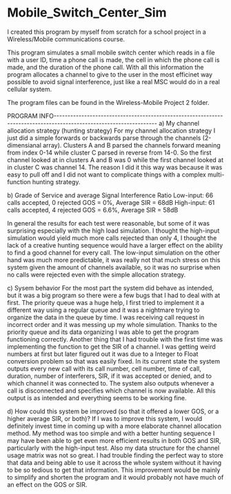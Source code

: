 # Mobile_Switch_Center_Sim
I created this program by myself from scratch for a school project in a Wireless/Mobile communications course.

This program simulates a small mobile switch center which reads in a file with a user ID, time a phone call is made, 
the cell in which the phone call is made, and the duration of the phone call. With all this information the program 
allocates a channel to give to the user in the most efficinet way possible to avoid signal interference, just like a 
real MSC would do in a real cellular system.

The program files can be found in the Wireless-Mobile Project 2 folder.

PROGRAM INFO-------------------------------------------------------------------------------------------------------------------
a)	My channel allocation strategy (hunting strategy)
For my channel allocation strategy I just did a simple forwards or backwards parse through the channels (2-dimensianal array). 
Clusters A and B parsed the channels forward meaning from index 0-14 while cluster C parsed in reverse from 14-0. So the first
channel looked at in clusters A and B was 0 while the first channel looked at in cluster C was channel 14. The reason I did it
this way was because it was easy to pull off and I did not want to complicate things with a complex multi-function hunting 
strategy.

b)	Grade of Service and average Signal Interference Ratio
Low-input: 66 calls accepted, 0 rejected GOS = 0%, Average SIR = 68dB
High-input: 61 calls accepted, 4 rejected GOS = 6.6%, Average SIR = 58dB

In general the results for each test were reasonable, but some of it was surprising especially with the high load simulation. 
I thought the high-input simulation would yield much more calls rejected than only 4, I thought the lack of a creative hunting
sequence would have a larger effect on the ability to find a good channel for every call. The low-input simulation on the 
other hand was much more predictable, it was really not that much stress on this system given the amount of channels available,
so it was no surprise when no calls were rejected even with the simple allocation strategy.

c)	Sysem behavior
For the most part the system did behave as intended, but it was a big program so there were a few bugs that I had to deal 
with at first. The priority queue was a huge help, I first tried to implement it a different way using a regular queue and
it was a nightmare trying to organize the data in the queue by time. I was receiving call request in incorrect order and it
was messing up my whole simulation. Thanks to the priority queue and its data organizing I was able to get the program
functioning correctly. Another thing that I had trouble with the first time was implementing the function to get the SIR of 
a channel. I was getting weird numbers at first but later figured out it was due to a Integer to Float conversion problem so
that was easily fixed. In its current state the system outputs every new call with its call number, cell number, time of call,
duration, number of interferers, SIR, if it was accepted or denied, and to which channel it was connected to. The system also 
outputs whenever a call is disconnected and specifies which channel is now available. All this output is as intended and 
everything seems to be working fine.

d)	How could this system be improved (so that it offered a lower GOS, or a higher average SIR, or both)?
If I was to improve this system, I would definitely invest time in coming up with a more elaborate channel allocation method.
My method was too simple and with a better hunting sequence I may have been able to get even more efficient results in both 
GOS and SIR, particularly with the high-input test. Also my data structure for the channel usage matrix was not so great.
I had trouble finding the perfect way to store that data and being able to use it across the whole system without it having 
to be so tedious to get that information. This improvement would be mainly to simplify and shorten the program and it would 
probably not have much of an effect on the GOS or SIR.
